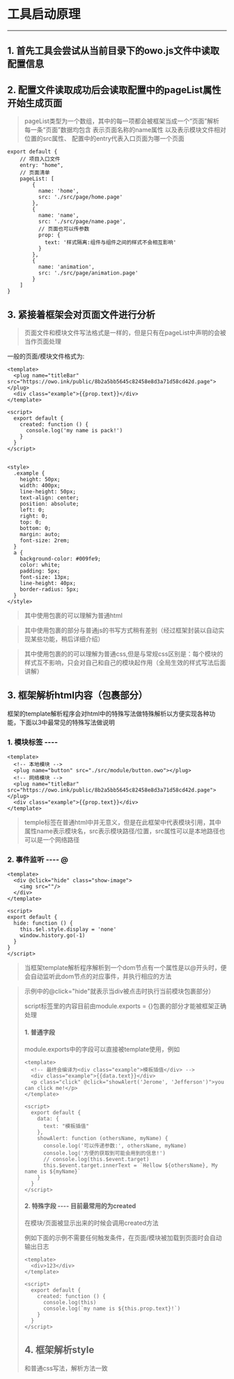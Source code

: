 # 工具启动原理

------

## 1. 首先工具会尝试从当前目录下的owo.js文件中读取配置信息


## 2. 配置文件读取成功后会读取配置中的pageList属性开始生成页面
> pageList类型为一个数组，其中的每一项都会被框架当成一个“页面”解析
> 每一条“页面”数据均包含 表示页面名称的name属性 以及表示模块文件相对位置的src属性、
> 配置中的entry代表入口页面为哪一个页面

```
export default {
    // 项目入口文件
    entry: "home",
    // 页面清单
    pageList: [
        {
          name: 'home',
          src: './src/page/home.page'
        },
        {
          name: 'name',
          src: './src/page/name.page',
          // 页面也可以传参数
          prop: {
            text: '样式隔离:组件与组件之间的样式不会相互影响'
          }
        },
        {
          name: 'animation',
          src: './src/page/animation.page'
        }
    ]
}
```

## 3. 紧接着框架会对页面文件进行分析
> 页面文件和模块文件写法格式是一样的，但是只有在pageList中声明的会被当作页面处理

一般的页面/模块文件格式为:

```
<template>
  <plug name="titleBar" src="https://owo.ink/public/8b2a5bb5645c82458e8d3a71d58cd42d.page"></plug>
  <div class="example">{{prop.text}}</div>
</template>

<script>
  export default {
    created: function () {
      console.log('my name is pack!')
    }
  }
</script>


<style>
  .example {
    height: 50px;
    width: 400px;
    line-height: 50px;
    text-align: center;
    position: absolute;
    left: 0;
    right: 0;
    top: 0;
    bottom: 0;
    margin: auto;
    font-size: 2rem;
  }
  a {
    background-color: #009fe9;
    color: white;
    padding: 5px;
    font-size: 13px;
    line-height: 40px;
    border-radius: 5px;
  }
</style>
```

> 其中使用<template></template>包裹的可以理解为普通html

> 其中使用<script></script>包裹的部分与普通js的书写方式稍有差别（经过框架封装以自动实现某些功能，稍后详细介绍）

> 其中使用<style></style>包裹的的可以理解为普通css,但是与常规css区别是：每个模块的样式互不影响，只会对自己和自己的模块起作用（全局生效的样式写法后面讲解）

## 3. 框架解析html内容（<template></template>包裹部分）
框架的template解析程序会对html中的特殊写法做特殊解析以方便实现各种功能，下面以3中最常见的特殊写法做说明

### 1. 模块标签 ---- <plug></plug>
```
<template>
  <!-- 本地模块 -->
  <plug name="button" src="./src/module/button.owo"></plug>
  <!-- 网络模块 -->
  <plug name="titleBar" src="https://owo.ink/public/8b2a5bb5645c82458e8d3a71d58cd42d.page"></plug>
  <div class="example">{{prop.text}}</div>
</template>
```

> temple标签在普通html中并无意义，但是在此框架中代表模块引用，其中属性name表示模块名，src表示模块路径/位置，src属性可以是本地路径也可以是一个网络路径

### 2. 事件监听 ---- @

```
<template>
  <div @click="hide" class="show-image">
    <img src=""/>
  </div>
</template>

<script>
export default {
  hide: function () {
    this.$el.style.display = 'none'
    window.history.go(-1)
  }
}
</script>

```

> 当框架template解析程序解析到一个dom节点有一个属性是以@开头时，便会自动监听此dom节点的对应事件，并执行相应的方法

> 示例中的@click="hide"就表示当div被点击时执行当前模块<script>中的hide方法 （如果方法在模块<script>中不存在则尝试调用全局方法）

### 3. 资源调用 ---- @|资源文件名|
```
<template>
  <div class="show-image">
    <img src="@|test.png|"/>
  </div>
</template>
```
> 如示例所示 img标签的地址在框架中可以写成 @|资源文件名| 的形式，使用者不需要考虑资源文件相对与页面的位置，只需要将文件放置在资源目录中(owo.js中配置)，框架会自动对资源做优化处理并替换标签为真实路径

## 3. 框架解析script内容（<script></script>包裹部分）

script标签里的内容目前由module.exports = {}包裹的部分才能被框架正确处理

#### 1. 普通字段
module.exports中的字段可以直接被template使用，例如
```
<template>
  <!-- 最终会编译为<div class="example">模板插值</div> -->
  <div class="example">{{data.text}}</div>
  <p class="click" @click="showAlert('Jerome', 'Jefferson')">you can click me!</p>
</template>

<script>
  export default {
    data: {
      text: "模板插值"
    },
    showAlert: function (othersName, myName) {
      console.log('可以传递参数:', othersName, myName)
      console.log('方便的获取到可能会用到的信息!')
      // console.log(this.$event.target)
      this.$event.target.innerText = `Hellow ${othersName}, My name is ${myName}`
    }
  }
</script>
```

#### 2. 特殊字段 ---- 目前最常用的为created

在模块/页面被显示出来的时候会调用created方法

例如下面的示例不需要任何触发条件，在页面/模块被加载到页面时会自动输出日志

```
<template>
  <div>123</div>
</template>

<script>
  export default {
    created: function () {
      console.log(this)
      console.log(`my name is ${this.prop.text}!`) 
    }
  }
</script>
```

## 4. 框架解析style

和普通css写法，解析方法一致